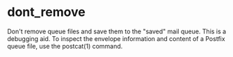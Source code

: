 # dont_remove 


Don't remove queue files and save them to the "saved" mail queue.
This is a debugging aid.  To inspect the envelope information and
content of a Postfix queue file, use the postcat(1) command.



